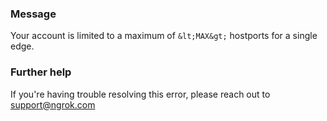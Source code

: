 
### Message
Your account is limited to a maximum of `&lt;MAX&gt;` hostports for a single edge.

### Further help
If you're having trouble resolving this error, please reach out to [support@ngrok.com](mailto:support@ngrok.com?subject=Help%20with%20ERR_NGROK_7129)

